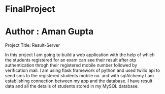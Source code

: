 # FinalProject

# Author : Aman Gupta 
Project Title: Result-Server

In this project I am going to build a web application with the help of which the students registered for an exam can see their result after otp authentication 
throgh their registered mobile number followed by verification mail.
I am using flask framework of python and used twilio api to send sms to the registered students mobile no. and with sqlAlchemy I am establishing connection between my app and the database.
I have result data and all the details of students stored in my MySQL database.
